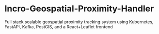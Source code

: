 # Incro-Geospatial-Proximity-Handler
Full stack scalable geospatial proximity tracking system
using Kubernetes, FastAPI, Kafka, PostGIS, and a React+Leaflet frontend

